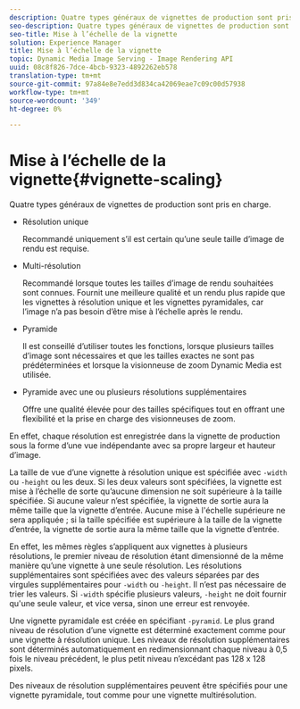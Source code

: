 ```yaml
---
description: Quatre types généraux de vignettes de production sont pris en charge.
seo-description: Quatre types généraux de vignettes de production sont pris en charge.
seo-title: Mise à l’échelle de la vignette
solution: Experience Manager
title: Mise à l’échelle de la vignette
topic: Dynamic Media Image Serving - Image Rendering API
uuid: 08c8f826-7dce-4bcb-9323-4892262eb578
translation-type: tm+mt
source-git-commit: 97a84e8e7edd3d834ca42069eae7c09c00d57938
workflow-type: tm+mt
source-wordcount: '349'
ht-degree: 0%

---
```



# Mise à l’échelle de la vignette{#vignette-scaling}

Quatre types généraux de vignettes de production sont pris en charge.

* Résolution unique

   Recommandé uniquement s’il est certain qu’une seule taille d’image de rendu est requise.
* Multi-résolution

   Recommandé lorsque toutes les tailles d’image de rendu souhaitées sont connues. Fournit une meilleure qualité et un rendu plus rapide que les vignettes à résolution unique et les vignettes pyramidales, car l’image n’a pas besoin d’être mise à l’échelle après le rendu.
* Pyramide

   Il est conseillé d’utiliser toutes les fonctions, lorsque plusieurs tailles d’image sont nécessaires et que les tailles exactes ne sont pas prédéterminées et lorsque la visionneuse de zoom Dynamic Media est utilisée.
* Pyramide avec une ou plusieurs résolutions supplémentaires

   Offre une qualité élevée pour des tailles spécifiques tout en offrant une flexibilité et la prise en charge des visionneuses de zoom.

En effet, chaque résolution est enregistrée dans la vignette de production sous la forme d’une vue indépendante avec sa propre largeur et hauteur d’image.

La taille de vue d’une vignette à résolution unique est spécifiée avec `-width` ou `-height` ou les deux. Si les deux valeurs sont spécifiées, la vignette est mise à l’échelle de sorte qu’aucune dimension ne soit supérieure à la taille spécifiée. Si aucune valeur n’est spécifiée, la vignette de sortie aura la même taille que la vignette d’entrée. Aucune mise à l&#39;échelle supérieure ne sera appliquée ; si la taille spécifiée est supérieure à la taille de la vignette d’entrée, la vignette de sortie aura la même taille que la vignette d’entrée.

En effet, les mêmes règles s’appliquent aux vignettes à plusieurs résolutions, le premier niveau de résolution étant dimensionné de la même manière qu’une vignette à une seule résolution. Les résolutions supplémentaires sont spécifiées avec des valeurs séparées par des virgules supplémentaires pour `-width` ou `-height`. Il n’est pas nécessaire de trier les valeurs. Si `-width` spécifie plusieurs valeurs, `-height` ne doit fournir qu&#39;une seule valeur, et vice versa, sinon une erreur est renvoyée.

Une vignette pyramidale est créée en spécifiant `-pyramid`. Le plus grand niveau de résolution d’une vignette est déterminé exactement comme pour une vignette à résolution unique. Les niveaux de résolution supplémentaires sont déterminés automatiquement en redimensionnant chaque niveau à 0,5 fois le niveau précédent, le plus petit niveau n’excédant pas 128 x 128 pixels.

Des niveaux de résolution supplémentaires peuvent être spécifiés pour une vignette pyramidale, tout comme pour une vignette multirésolution.
